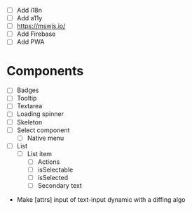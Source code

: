 - [ ] Add i18n
- [ ] Add a11y
- [ ] https://mswjs.io/
- [ ] Add Firebase
- [ ] Add PWA

# Components
- [ ] Badges
- [ ] Tooltip
- [ ] Textarea
- [ ] Loading spinner
- [ ] Skeleton
- [ ] Select component
  - [ ] Native menu
- [ ] List
  - [ ] List item
    - [ ] Actions
    - [ ] isSelectable
    - [ ] isSelected
    - [ ] Secondary text

- Make [attrs] input of text-input dynamic with a diffing algo
